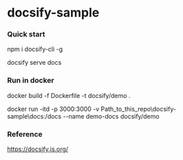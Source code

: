 # docsify-sample

### Quick start

npm i docsify-cli -g

docsify serve docs

### Run in docker

docker build -f Dockerfile -t docsify/demo .

docker run -itd -p 3000:3000 -v Path_to_this_repo\docsify-sample\docs:/docs --name demo-docs docsify/demo

### Reference

https://docsify.js.org/





